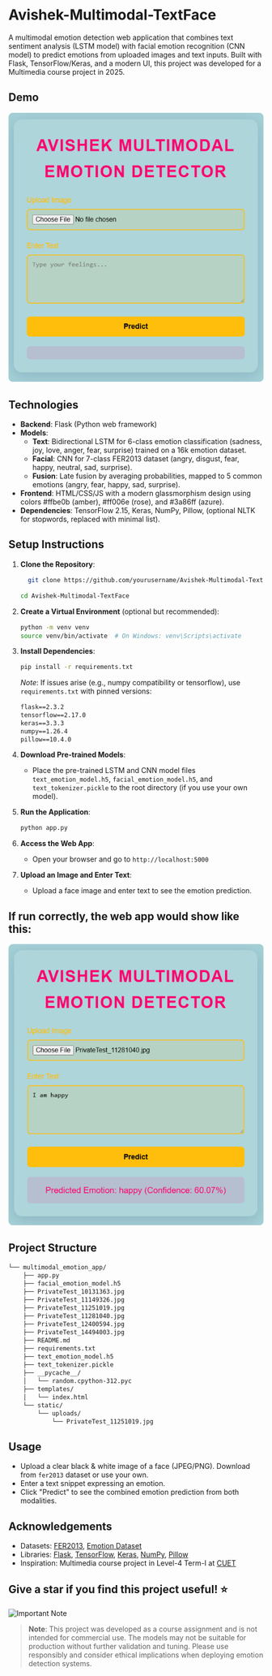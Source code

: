 # Avishek-Multimodal-TextFace

A multimodal emotion detection web application that combines text sentiment analysis (LSTM model) with facial emotion recognition (CNN model) to predict emotions from uploaded images and text inputs. Built with Flask, TensorFlow/Keras, and a modern UI, this project was developed for a Multimedia course project in 2025.

## Demo

![App Demo](./project_output.png)

## Technologies

- **Backend**: Flask (Python web framework)
- **Models**:
  - **Text**: Bidirectional LSTM for 6-class emotion classification (sadness, joy, love, anger, fear, surprise) trained on a 16k emotion dataset.
  - **Facial**: CNN for 7-class FER2013 dataset (angry, disgust, fear, happy, neutral, sad, surprise).
  - **Fusion**: Late fusion by averaging probabilities, mapped to 5 common emotions (angry, fear, happy, sad, surprise).
- **Frontend**: HTML/CSS/JS with a modern glassmorphism design using colors #ffbe0b (amber), #ff006e (rose), and #3a86ff (azure).
- **Dependencies**: TensorFlow 2.15, Keras, NumPy, Pillow, (optional NLTK for stopwords, replaced with minimal list).

## Setup Instructions

1. **Clone the Repository**:
   ```bash
     git clone https://github.com/yourusername/Avishek-Multimodal-TextFace.git
   ```
   ```bash
   cd Avishek-Multimodal-TextFace
   ```
2. **Create a Virtual Environment** (optional but recommended):
   ```bash
   python -m venv venv
   source venv/bin/activate  # On Windows: venv\Scripts\activate
   ```
3. **Install Dependencies**:

   ```bash
   pip install -r requirements.txt
   ```

   _Note_: If issues arise (e.g., numpy compatibility or tensorflow), use `requirements.txt` with pinned versions:

   ```text
   flask==2.3.2
   tensorflow==2.17.0
   keras==3.3.3
   numpy==1.26.4
   pillow==10.4.0
   ```

4. **Download Pre-trained Models**:

   - Place the pre-trained LSTM and CNN model files `text_emotion_model.h5`, `facial_emotion_model.h5`, and `text_tokenizer.pickle` to the root directory (if you use your own model).

5. **Run the Application**:
   ```bash
   python app.py
   ```
6. **Access the Web App**:
   - Open your browser and go to `http://localhost:5000`
7. **Upload an Image and Enter Text**:

   - Upload a face image and enter text to see the emotion prediction.

## If run correctly, the web app would show like this:

![App Demo](./prediction_output.png)

## Project Structure

```Avishek-Multimodal-TextFace/
└── multimodal_emotion_app/
    ├── app.py
    ├── facial_emotion_model.h5
    ├── PrivateTest_10131363.jpg
    ├── PrivateTest_11149326.jpg
    ├── PrivateTest_11251019.jpg
    ├── PrivateTest_11281040.jpg
    ├── PrivateTest_12400594.jpg
    ├── PrivateTest_14494003.jpg
    ├── README.md
    ├── requirements.txt
    ├── text_emotion_model.h5
    ├── text_tokenizer.pickle
    ├── __pycache__/
    │   └── random.cpython-312.pyc
    ├── templates/
    │   └── index.html
    └── static/
        └── uploads/
            └── PrivateTest_11251019.jpg
```

## Usage

- Upload a clear black & white image of a face (JPEG/PNG). Download from `fer2013` dataset or use your own.
- Enter a text snippet expressing an emotion.
- Click "Predict" to see the combined emotion prediction from both modalities.

## Acknowledgements

- Datasets: [FER2013](https://www.kaggle.com/datasets/msambare/fer2013), [Emotion Dataset](https://www.kaggle.com/datasets/praveengovi/emotions-dataset-for-nlp)
- Libraries: [Flask](https://flask.palletsprojects.com/), [TensorFlow](https://www.tensorflow.org/), [Keras](https://keras.io/), [NumPy](https://numpy.org/), [Pillow](https://python-pillow.org/)
- Inspiration: Multimedia course project in Level-4 Term-I at [CUET](https://www.cuet.ac.bd)

## Give a star if you find this project useful! ⭐

![Important Note](https://img.shields.io/badge/Important-Note-%23ffbe0b?logo=warning)

> **Note**: This project was developed as a course assignment and is not intended for commercial use. The models may not be suitable for production without further validation and tuning. Please use responsibly and consider ethical implications when deploying emotion detection systems.
